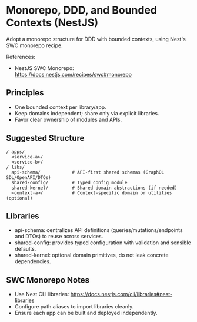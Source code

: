# Monorepo, DDD, and Bounded Contexts (NestJS)

Adopt a monorepo structure for DDD with bounded contexts, using Nest's SWC monorepo recipe.

References:
- NestJS SWC Monorepo: https://docs.nestjs.com/recipes/swc#monorepo

## Principles
- One bounded context per library/app.
- Keep domains independent; share only via explicit libraries.
- Favor clear ownership of modules and APIs.

## Suggested Structure
```
/ apps/
  <service-a>/
  <service-b>/
/ libs/
  api-schema/            # API-first shared schemas (GraphQL SDL/OpenAPI/DTOs)
  shared-config/         # Typed config module
  shared-kernel/         # Shared domain abstractions (if needed)
  <context-a>/           # Context-specific domain or utilities (optional)
```

## Libraries
- api-schema: centralizes API definitions (queries/mutations/endpoints and DTOs) to reuse across services.
- shared-config: provides typed configuration with validation and sensible defaults.
- shared-kernel: optional domain primitives, do not leak concrete dependencies.

## SWC Monorepo Notes
- Use Nest CLI libraries: https://docs.nestjs.com/cli/libraries#nest-libraries
- Configure path aliases to import libraries cleanly.
- Ensure each app can be built and deployed independently.
